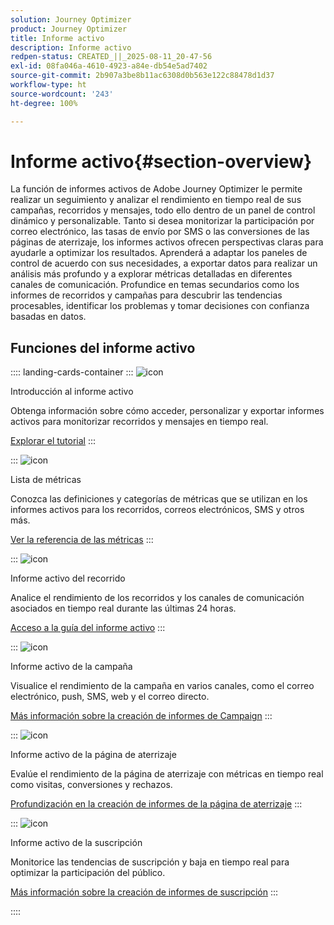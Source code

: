 ```yaml
---
solution: Journey Optimizer
product: Journey Optimizer
title: Informe activo
description: Informe activo
redpen-status: CREATED_||_2025-08-11_20-47-56
exl-id: 08fa046a-4610-4923-a84e-db54e5ad7402
source-git-commit: 2b907a3be8b11ac6308d0b563e122c88478d1d37
workflow-type: ht
source-wordcount: '243'
ht-degree: 100%

---
```


# Informe activo{#section-overview}

La función de informes activos de Adobe Journey Optimizer le permite realizar un seguimiento y analizar el rendimiento en tiempo real de sus campañas, recorridos y mensajes, todo ello dentro de un panel de control dinámico y personalizable. Tanto si desea monitorizar la participación por correo electrónico, las tasas de envío por SMS o las conversiones de las páginas de aterrizaje, los informes activos ofrecen perspectivas claras para ayudarle a optimizar los resultados. Aprenderá a adaptar los paneles de control de acuerdo con sus necesidades, a exportar datos para realizar un análisis más profundo y a explorar métricas detalladas en diferentes canales de comunicación. Profundice en temas secundarios como los informes de recorridos y campañas para descubrir las tendencias procesables, identificar los problemas y tomar decisiones con confianza basadas en datos.

## Funciones del informe activo

:::: landing-cards-container
:::
![icon](https://cdn.experienceleague.adobe.com/icons/circle-play.svg)

Introducción al informe activo

Obtenga información sobre cómo acceder, personalizar y exportar informes activos para monitorizar recorridos y mensajes en tiempo real.

[Explorar el tutorial](../using/reports/live-report.md)
:::

:::
![icon](https://cdn.experienceleague.adobe.com/icons/list-check.svg)

Lista de métricas

Conozca las definiciones y categorías de métricas que se utilizan en los informes activos para los recorridos, correos electrónicos, SMS y otros más.

[Ver la referencia de las métricas](../using/reports/live-report-components.md)
:::

:::
![icon](https://cdn.experienceleague.adobe.com/icons/chart-line.svg)

Informe activo del recorrido

Analice el rendimiento de los recorridos y los canales de comunicación asociados en tiempo real durante las últimas 24 horas.

[Acceso a la guía del informe activo](../using/reports/journey-live-report.md)
:::

:::
![icon](https://cdn.experienceleague.adobe.com/icons/chart-line.svg)

Informe activo de la campaña

Visualice el rendimiento de la campaña en varios canales, como el correo electrónico, push, SMS, web y el correo directo.

[Más información sobre la creación de informes de Campaign](../using/reports/campaign-live-report.md)
:::

:::
![icon](https://cdn.experienceleague.adobe.com/icons/chart-line.svg)

Informe activo de la página de aterrizaje

Evalúe el rendimiento de la página de aterrizaje con métricas en tiempo real como visitas, conversiones y rechazos.

[Profundización en la creación de informes de la página de aterrizaje](../using/reports/lp-report-live.md)
:::

:::
![icon](https://cdn.experienceleague.adobe.com/icons/chart-line.svg)

Informe activo de la suscripción

Monitorice las tendencias de suscripción y baja en tiempo real para optimizar la participación del público.

[Más información sobre la creación de informes de suscripción](../using/reports/subscription-report-live.md)
:::

::::
